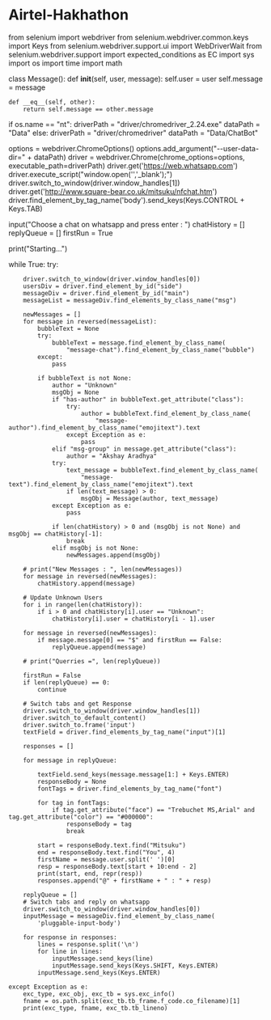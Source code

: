 # Airtel-Hakhathon
from selenium import webdriver
from selenium.webdriver.common.keys import Keys
from selenium.webdriver.support.ui import WebDriverWait
from selenium.webdriver.support import expected_conditions as EC
import sys
import os
import time
import math


class Message():
    def __init__(self, user, message):
        self.user = user
        self.message = message

    def __eq__(self, other):
        return self.message == other.message


if os.name == "nt":
    driverPath = "driver/chromedriver_2.24.exe"
    dataPath = "Data"
else:
    driverPath = "driver/chromedriver"
    dataPath = "Data/ChatBot"


options = webdriver.ChromeOptions()
options.add_argument("--user-data-dir=" + dataPath)
driver = webdriver.Chrome(chrome_options=options, executable_path=driverPath)
driver.get('https://web.whatsapp.com')
driver.execute_script("window.open('','_blank');")
driver.switch_to_window(driver.window_handles[1])
driver.get('http://www.square-bear.co.uk/mitsuku/nfchat.htm')
driver.find_element_by_tag_name('body').send_keys(Keys.CONTROL + Keys.TAB)

input("Choose a chat on whatsapp and press enter : ")
chatHistory = []
replyQueue = []
firstRun = True

print("Starting...")

while True:
    try:

        driver.switch_to_window(driver.window_handles[0])
        usersDiv = driver.find_element_by_id("side")
        messageDiv = driver.find_element_by_id("main")
        messageList = messageDiv.find_elements_by_class_name("msg")

        newMessages = []
        for message in reversed(messageList):
            bubbleText = None
            try:
                bubbleText = message.find_element_by_class_name(
                    "message-chat").find_element_by_class_name("bubble")
            except:
                pass

            if bubbleText is not None:
                author = "Unknown"
                msgObj = None
                if "has-author" in bubbleText.get_attribute("class"):
                    try:
                        author = bubbleText.find_element_by_class_name(
                            "message-author").find_element_by_class_name("emojitext").text
                    except Exception as e:
                        pass
                elif "msg-group" in message.get_attribute("class"):
                    author = "Akshay Aradhya"
                try:
                    text_message = bubbleText.find_element_by_class_name(
                        "message-text").find_element_by_class_name("emojitext").text
                    if len(text_message) > 0:
                        msgObj = Message(author, text_message)
                except Exception as e:
                    pass

                if len(chatHistory) > 0 and (msgObj is not None) and msgObj == chatHistory[-1]:
                    break
                elif msgObj is not None:
                    newMessages.append(msgObj)

        # print("New Messages : ", len(newMessages))
        for message in reversed(newMessages):
            chatHistory.append(message)

        # Update Unknown Users
        for i in range(len(chatHistory)):
            if i > 0 and chatHistory[i].user == "Unknown":
                chatHistory[i].user = chatHistory[i - 1].user

        for message in reversed(newMessages):
            if message.message[0] == "$" and firstRun == False:
                replyQueue.append(message)

        # print("Querries =", len(replyQueue))

        firstRun = False
        if len(replyQueue) == 0:
            continue

        # Switch tabs and get Response
        driver.switch_to_window(driver.window_handles[1])
        driver.switch_to_default_content()
        driver.switch_to.frame('input')
        textField = driver.find_elements_by_tag_name("input")[1]

        responses = []

        for message in replyQueue:

            textField.send_keys(message.message[1:] + Keys.ENTER)
            responseBody = None
            fontTags = driver.find_elements_by_tag_name("font")

            for tag in fontTags:
                if tag.get_attribute("face") == "Trebuchet MS,Arial" and tag.get_attribute("color") == "#000000":
                    responseBody = tag
                    break

            start = responseBody.text.find("Μitsuku")
            end = responseBody.text.find("You", 4)
            firstName = message.user.split(' ')[0]
            resp = responseBody.text[start + 10:end - 2]
            print(start, end, repr(resp))
            responses.append("@" + firstName + " : " + resp)

        replyQueue = []
        # Switch tabs and reply on whatsapp
        driver.switch_to_window(driver.window_handles[0])
        inputMessage = messageDiv.find_element_by_class_name(
            'pluggable-input-body')

        for response in responses:
            lines = response.split('\n')
            for line in lines:
                inputMessage.send_keys(line)
                inputMessage.send_keys(Keys.SHIFT, Keys.ENTER)
            inputMessage.send_keys(Keys.ENTER)

    except Exception as e:
        exc_type, exc_obj, exc_tb = sys.exc_info()
        fname = os.path.split(exc_tb.tb_frame.f_code.co_filename)[1]
        print(exc_type, fname, exc_tb.tb_lineno)
